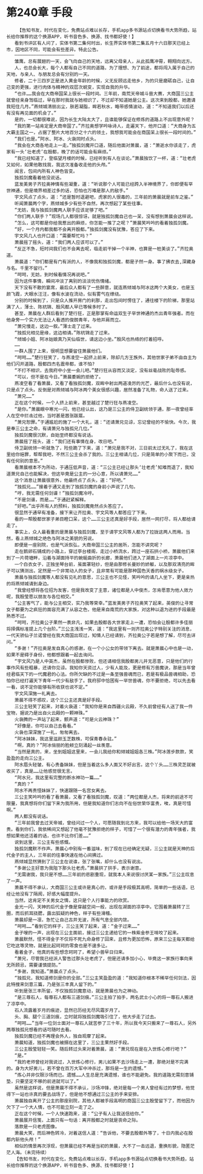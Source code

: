 # 第240章 手段
        【告知书友，时代在变化，免费站点难以长存，手机app多书源站点切换看书大势所趋，站长给你推荐的这个换源APP，听书音色多、换源、找书都好使！】
       看到书评区有人问了，实体书第二集何时出，长生界实体书第二集五月十六日那天已经上市，因地区不同，可能会有些差异。特此公告。
       ——————————————————————
       雏鹰，总有展翅的一天，会飞向自己的天地，远离父母亲人，从此孤鹰冲霄，翱翔向远方。
       人，也总会长大，每个人都有自己不同的道路，为了理想、为了前途，都将闯入属于自己的天地，与亲人、与朋友总会有分别的一天。
       修者，二十三四岁正是进入黄金年龄的时候，义无反顾远走他乡，为的只是磨砺自己，让自己变的更强，进行肉体与精神的双层次蜕变，实现自我的升华。
       “也许……我会在大商帝国呆上很长一段时间。三年前，南荒天帝城斗兽大赛，大商国三公主就曾经亲身驾临过，早在那时我就与她相识了，不过却不知道她是公主。这次来到殷都，她邀请我短住几月。”燕倾城清丽出尘，肤若凝脂，眸若秋水，略带感情波动，道：“不知道我们以后还有没有再见面的机会了。”
       是的，一切都很难说，因为长生大陆太大了，且谁能够保证在修炼的道路上不出现意外呢？
       “我的第一站肯定是大商帝国了。”齐拉奥想学吟咏诗人，走遍天下，他开口道：“大商身为五大霸主国之一，占据了整片大地百分之十六的领土，我想我可能会在商国呆上很长一段时间的。”
       “我们也是。”阿水、阿冰、火袅同时点头。
       “我会在大商各地走上一走。”独孤剑魔开口道，随后他面对萧晨，道：“萧逝水你该走了，虎家有一头‘壮老虎’在殷都，晚了的话可能会有麻烦。”
       “我已经知道了，登临望月楼的时候，已经听到有人在谈论。”萧晨独饮了一杯，道：“壮老虎又如何，如果他敢找我，我这次准备收走他的头颅。”
       闻言，包间内所有人神色皆变。
       独孤剑魔看着他没说话。
       蓝发美男子齐拉奥神情有些凝重，道：“听说那个人可能已经跨入半神境界了，你即便有罕世神通，但是境界相差过多的话，恐怕也万难是那人的敌手。”
       宇文风点了点头，道：“还是暂时退避吧，虎家的人很毒的，三年前的萧晨就是前车之鉴。”
       听闻萧晨两个字，燕倾城多少有些不自然，再次想起了某些往事。
       “无妨，我与独孤剑魔两人联手应该足够了吧。”
       “你们两人联手？”现场几人都很惊讶。就是独孤剑魔自己也一呆，没有想到萧晨会这样说。
       “怎么，这可都是你给我惹出的麻烦，你怎能一推了之呢？”萧晨笑吟吟的看着独孤剑魔。
       “好，一个月内都我都不会离开殷都。”独孤剑魔没有犹豫，答应了下来。
       宇文风几人也开口道：“需要帮忙吗？”
       萧晨摇了摇头，道：“我们两人应该可以了。”
       “反正不急，短时间我们也不会离去呢，临走前干掉一个半神，也算是一桩美谈了。”齐拉奥道。
       萧晨道：“你们都是有门有派的人，不像我和独孤剑魔，都是孑然一身。事了拂衣去,深藏身与名。千里不留行。”
       “呵呵，无妨，到时候看情况再说吧。”
       因为这件事情，瞬间冲淡了离别的淡淡忧伤情绪。
       天下没有不散的宴席，最后众人都有了一些醉意，就连燕倾城与阿冰这两个大美女，也是玉颜飞霞，大眼水汪汪，像有水波在流动，似有雾气在缭绕。
       分别的时候到了，只是众人推开房门的刹那，走出包间时愣住了，通往楼下的阶梯，那里站满了人，薄士、陈杭锦、殷风都人早已等候多时了。
       甚至，萧晨在人群后看到了楚行狂，正是那掌有命运双生子罕世神通的杰出青年强者。而在他身旁一个实力无法让人看透的俊朗青年，与他并肩而立。
       “萧兄慢走，这边一叙。”薄士走了过来。
       “独孤兄相见是缘，这边相请。”陈杭锦走了过来。
       “倾城小姐、阿冰姑娘真乃天仙临世，请这边小坐。”殷风也热络的打着招呼。
       ……
       一群人围了上来，很明显想要留住萧晨他们。
       “呵呵……”楚行狂笑了，与燕凌空一起挤上前来，除却几方王族外，其他世家子弟不由自主为他们闪开道路，殷都四杰名震帝都，谁不怕?
       “不打不相识，去我府中小坐一会儿吧。”楚行狂从容而又淡定，没有丝毫战败的耻辱感。
       “可以，但不是在今日。”萧晨委婉的拒绝了。
       燕凌空看了看萧晨，又看了看独孤剑魔，双眸中射出两道凌厉的光芒，最后什么也没有说，只是点了点头。反倒是对燕倾城与阿冰两个美女很感兴趣，居然准备了礼物，命人送了过来。
       “萧兄……”
       正在这个时候，一个人挤上前来，甚至越过了楚行狂与燕凌空。
       “是你。”萧晨眼中寒光一闪，他已经认出，这乃是三公主的侍卫副统领于通，那一夜曾经率人在空中拦击过他，当时甚是嚣张跋扈。
       “萧兄恕罪。”于通尴尬的施了一个大礼，道：“还请萧兄见谅，忘记曾经的不愉快。今次，我是奉三公主之命，有请萧兄与独孤兄几位。”
       独孤剑魔很沉默，自始至终都没有说话。
       萧晨摇了摇头，道：“我们还有事情在身，改日吧。”
       侍卫副统领一听就急了，险些跪了下来，道：“萧兄是我不对，三日前太过无礼了，我在这里给你赔罪，帮帮我吧，不然三公主会杀了我的。三公主相请几位，只是简单的小聚下而已，没有任何别的意思。”
       看萧晨根本不为所动，于通压低声音，道：“三公主已经让那头‘壮老虎’知难而退了，我知道萧兄自己也能解决，但这毕竟是公主的一分心意，所以请萧兄……”
       这个消息让萧晨很意外，他最终点了点头，道：“好吧。”
       “独孤兄……”接着于通又走到了独孤剑魔的身前小声说了几句。
       “哼，我无需任何剑谱！”独孤剑魔冷哼。
       “不是剑谱，而是……”于通赶紧解释。
       “好吧。”出乎所有人的预料，独孤剑魔竟然点头答应了。
       很显然于通早有准备，接下来让齐拉奥、宇文风等人都答应了下来。
       看的一帮殷都世家子弟目瞪口呆，这个……三公主还真是好手段，居然一网打尽，将人都给请走了。
       事实上，众人最看重的是萧晨与独孤剑魔，至于请宇文风等人都为了拉拢这两人而用。当然，看上燕倾城之绝色与阿冰之美貌的另说。
       即便是一座别院，也是气派恢弘，大商帝国三公主的居所，怎能不讲究呢？
       走在鹅卵石铺成的小路上，穿过亭台楼阁，走过小桥流水，跨过一座石拱小桥，萧晨他们来到了一片荷塘畔，沿着与湖面持平的蜿蜒曲折的长廊，萧晨他们进入了湖面上一片凉亭中。
       一个白衣女子，正独坐琴台前，虽面罩轻纱，但是由那修长曼妙的娇躯，以及那双清亮的眸子可以猜测出，定然是一个非常动人的女子，且非常有可能是那种国色天香的祸水级女子。
       萧晨与独孤剑魔等人都没有见礼的意思，三公主也不见怪，笑吟吟的请几人坐下，更是亲热的将燕倾城请到身边。
       “我曾经想将各位招为友客，但是我改变了主意，诸位都是人中俊杰，怎肯愿意为他人效力呢，我殷莹愿以朋友与各位相交。”
       “公主客气了，能与公主相交，实乃我等荣幸。”蓝发美男子齐拉奥笑了起来，英俊的让寻常女子都要为之疯狂的面容充满了从容之色，他是来自南荒的大家族，对这种以退为进的手段最是熟悉不过。
       “呵呵，齐拉奥公子果然一表非凡，如果去殷都各大世家走上一遭，恐怕会让殷都许多佳丽将择偶标准提上几个台阶。”三公主浅浅一笑，道：“我这里有一则齐拉奥公子特别关注的消息，一代天骄仙子兰诺曾经在我大商国出现过，知情人已经请到，齐拉奥公子若是想了解，尽可去详问。”
       “多谢！”齐拉奥是发自真心的感谢，在一个小公女的带领下离去。就是萧晨心中也是一动，如果不是碍于身份，他都想跟着一起去询问。
       “宇文风乃是人中英杰，虽然在殷都惨败，但还请相信我殷都男儿并无恶意，只是他们的行事作风有些粗暴，还请你见谅。我知你天资过人，少有人能及，更是修有万兽魔诀，那是当年曾经君临天下的一代魔君的心法。你所欠缺的不过是一条至强兽魂而已，若是有极品兽魂相助，恐怕你已经打遍天下青年一代少有敌手了。我府邸中恰困有一罕世兽魂，你不要拒绝，可以先去看一看，说不定你能够有所收获也说不定。”
       宇文风深施一礼离去。
       萧晨不得不感叹，这个三公主还真是好手段。
       三公主轻笑了起来，对着火袅道：“我知你是来自西疆火云殿，不久前曾经有人送了我一件宝物，据说乃是出自火云殿的一颗神珠。”
       火袅腾的一声站了起来，颤声道：“可是火云神珠？”
       “好像是，你可以自己去看看。”
       火袅也深深施了一礼，匆匆离去。
       “阿冰妹妹，我这里滋颜玉芝数株，可保青春永驻。”
       “啊，真的？”阿冰俏丽的脸颊立刻涌起一丝羡意。
       “当然是真的，来，坐到姐姐这里来，一会儿我给你和倾城姐姐各三株。”阿冰莲步款款，笑盈盈的走向三公主。
       阿水眉头轻皱，有心责备妹妹，但是当着这么多人面又不好出言。这个丫头……三株灵芝就被收买了，真是……让他感觉很无言。
       “阿水兄，我这里有完整的断水神功一篇……”
       “真的？”
       阿水不再责怪妹妹了，快速跟随一名宫女离去。
       三公主笑吟吟的看了看萧晨，又看了看独孤剑魔，叹道：“两位都是人杰，将来的前途不可限量，我真想将你们留下来为我所用，但是我知道你们志向不在俗世荣华富贵，唉，真是可惜啊。”
       两人都没有说话。
       “三年前我曾去过天帝城，曾经问过一个人，可愿随我到北方来，我可以给他一场天大的富贵。看到你们，我依稀间又想起了他毫不犹豫拒绝的样子，可惜了一个很有潜力的青年强者，我想如果他还活着的话，也许不比你们差……”
       说到这里，三公主有些感慨。
       独孤剑魔默不作声。萧晨心中别有一番滋味，到了现在已经确定无疑，三公主就是天神的后代金子的主人，三年前的往事快速在他心间拂过。
       燕倾城显然猜到了三公主在说谁，张了张嘴，却什么也没有说出。
       “多谢公主好意为我阻下那头壮老虎。”萧晨拱了拱手，表示谢意。
       “无需谢我，我只是不想……三年前的悲剧重现，就我本人来说很讨厌某一家族。”三公主叹息了一声。
       萧晨不得不承认，大商国三公主或许是真心的，或许是手段极其高明，简单的一些话语，已经让他没有了隔阂，好感大幅度提升。
       当然，这肯定不关男女之情，这只是个人行事能力的欣赏。
       金光一闪，天神的后代金子像是穿越空间一般，出现在湖面的凉亭中。它围着萧晨转了三圈，而后抓耳挠腮，露出狐疑的神色，样子有些滑稽。
       萧晨却是一凛，急忙让自己古井无波，所有气息全部内敛。
       “呵呵……”看到它的样子，三公主笑了起来，道：“金子过来……”
       金子嗖的一声，出现在三公主面前，接过三公主递给它的一株紫金参王啃咬了起来。
       萧晨默然，怪不得金子不仅将不死九命身修了回来，且修为更加恐怖，原来三公主每天都给它吃这等灵物，就是比起珂珂的零食也是不遑多让。
       看着金子，他真的有些想念珂珂了，希望小兽早日归来。
       “萧兄，尽管我已经派人警告过那头壮老虎了，但是还请多加小心，毕竟这一家族行事向来无所顾忌，需要谨慎提防。”
       “多谢，我知道。”萧晨点了点头。
       “独孤兄，我知道修剑是你的全部。”三公主笑盈盈的道：“我知道你根本不稀罕任何剑法，因此特搜来剑意三篇，乃是张三丰真人留下的。”
       听到是张三丰所留，不仅独孤剑魔意动，就是萧晨也为之神动。
       “是三尊石人，每尊石人都有三道剑痕。”三公主拍了拍手，两名武士小心的将一尊石人搬进了凉亭中。
       石人流露着岁月的痕迹，显然已历经无尽风霜岁月了。
       头、胸、腿个三道剑痕，立时就将独孤剑魔吸引住了，他大步走了过去。
       “呵呵……”当年一位剑士面对一尊石人就苦参了三十年，所以我今天只搬来了一尊石人，另外两尊独孤兄想看的话可随时去看。
       独孤剑魔已经不再理会外人，独自观摩了起来。
       萧晨知道，独孤剑魔也被捆在这里了，三公主果然好手段。
       三公主殷莹轻轻一笑。随后转过头来对着萧晨，道：“萧兄现在是在入世炼心修行吧？”
       “是。”
       “我的老师曾经对我说过，入世炼心修行，男儿如果不去沙场走上一遭，那绝对是不完满的。身为大好男儿，若不曾在百万大军中冲杀过，那将是一生的遗憾。”
       “炼心并非仅限沙场而已。遗憾……人生总是充满遗憾，谁也不能避免。我的道路无需刻意铺垫，只要坚定不移的前进就可以了。”
       虽然是这样说，但是萧晨不得不承认，沙场冲锋，绝对是每一个男人曾经有过的梦想，他觉得下一站也许真的要去战场了，但是他不想通过三公主的手来安排。
       萧晨独自离开了公主的那座别院，其他人都被手段高明的商国三公主殷莹留下了，而他因为欠下了一个大人情，也不可能立刻一走了之。
       正在这个时候，一个人快速跑来，道：“公子有人让我送信给你。”
       萧晨展开信笺，上面只有一句话：离开殷都之时就是丧命之际。
       落款是一只老虎图像。
       萧晨大笑，而后神色转冷，对着送信人道：“告诉他，不要去殷都外等了，十日内我必在殷都内斩他头颅！”
       相似的情景再次浮现，但萧晨已经不再是当初的萧晨，大不了一击远退，重换形貌，隐匿茫茫人海。（未完待续）
       【告知书友，时代在变化，免费站点难以长存，手机app多书源站点切换看书大势所趋，站长给你推荐的这个换源APP，听书音色多、换源、找书都好使！】